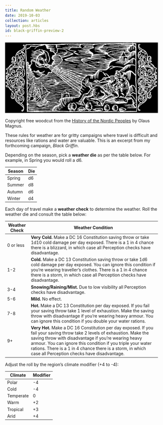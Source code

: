 ```yaml
---
title: Random Weather
date: 2019-10-03
collection: articles
layout: post.hbs
id: black-griffin-preview-2
---
```

<div class="large illustration">
  <img src="images/weather.jpg" alt="Weather Illustration">
  <p class="caption">Copyright free woodcut from the <a href="http://www.avrosys.nu/prints/prints24-olausmagnus.htm">History of the Nordic Peoples</a> by Olaus Magnus.</p>
</div>

<p>These rules for weather are for gritty campaigns where travel is difficult and resources like rations and water are valuable. This is an excerpt from my forthcoming campaign, <em>Black Griffin</em>.</p>

<p>Depending on the season, pick a <strong>weather die</strong> as per the table below. For example, in Spring you would roll a d6.</p>

<table>
  <thead>
    <tr>
      <th class="number">Season</th>
      <th class="number">Die</th>
    </tr>
  </thead>

  <tbody>
    <tr>
      <td class="number">Spring</td>
      <td class="number">d6</td>
    </tr>
    <tr>
      <td class="number">Summer</td>
      <td class="number">d8</td>
    </tr>
    <tr>
      <td class="number">Autumn</td>
      <td class="number">d6</td>
    </tr>
    <tr>
      <td class="number">Winter</td>
      <td class="number">d4</td>
    </tr>
  </tbody>
</table>

<p>Each day of travel make a <strong>weather check</strong> to determine the weather. Roll the weather die and consult the table below:</p>

<table>
  <thead>
    <tr>
      <th class="number">Weather Check</th>
      <th>Weather Condition</th>
    </tr>
  </thead>

  <tbody>
    <tr>
      <td class="number">0 or less</td>
      <td><strong>Very Cold.</strong> Make a DC 16 Constitution saving throw or take 1d10 cold damage per day exposed. There is a 1 in 4 chance there is a blizzard, in which case all Perception checks have disadvantage.</td>
    </tr>
    <tr>
      <td class="number">1-2</td>
      <td><strong>Cold.</strong> Make a DC 13 Constitution saving throw or take 1d6 cold damage per day exposed. You can ignore this condition if you’re wearing traveller’s clothes. There is a 1 in 4 chance there is a storm, in which case all Perception checks have disadvantage.</td>
    </tr>
    <tr>
      <td class="number">3-4</td>
      <td><strong>Snowing/Raining/Mist.</strong> Due to low visibility all Perception checks have disadvantage.</td>
    </tr>
    <tr>
      <td class="number">5-6</td>
      <td><strong>Mild.</strong> No effect.</td>
    </tr>
    <tr>
      <td class="number">7-8</td>
      <td><strong>Hot.</strong> Make a DC 13 Constitution per day exposed. If you fail your saving throw take 1 level of exhaustion. Make the saving throw with disadvantage if you’re wearing heavy armour. You can ignore this condition if you double your water rations.</td>
    </tr>
    <tr>
      <td class="number">9+</td>
      <td><strong>Very Hot.</strong> Make a DC 16 Constitution per day exposed. If you fail your saving throw take 2 levels of exhaustion. Make the saving throw with disadvantage if you’re wearing heavy armour. You can ignore this condition if you triple your water rations. There is a 1 in 4 chance there is a storm, in which case all Perception checks have disadvantage.</td>
    </tr>
  </tbody>
</table>

<p>Adjust the roll by the region’s climate modifier (+4 to -4):</p>

<table>
  <thead>
    <tr>
      <th>Climate</th>
      <th class="number">Modifier</th>
    </tr>
  </thead>

  <tbody>
    <tr>
      <td>Polar</td>
      <td class="number">-4</td>
    </tr>
    <tr>
      <td>Cold</td>
      <td class="number">-4</td>
    </tr>
    <tr>
      <td>Temperate</td>
      <td class="number">0</td>
    </tr>
    <tr>
      <td>Warm</td>
      <td class="number">+2</td>
    </tr>
    <tr>
      <td>Tropical</td>
      <td class="number">+3</td>
    </tr>
    <tr>
      <td>Arid</td>
      <td class="number">+4</td>
    </tr>
  </tbody>
</table>
